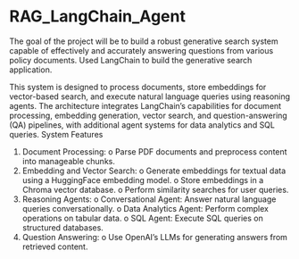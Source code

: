 # RAG_LangChain_Agent

The goal of the project will be to build a robust generative search system capable of effectively and accurately answering questions from various policy documents. Used LangChain to build the generative search application.

This system is designed to process documents, store embeddings for vector-based search, and
execute natural language queries using reasoning agents. The architecture integrates
LangChain’s capabilities for document processing, embedding generation, vector search, and
question-answering (QA) pipelines, with additional agent systems for data analytics and SQL
queries.
System Features
1. Document Processing:
o Parse PDF documents and preprocess content into manageable chunks.
2. Embedding and Vector Search:
o Generate embeddings for textual data using a HuggingFace embedding model.
o Store embeddings in a Chroma vector database.
o Perform similarity searches for user queries.
3. Reasoning Agents:
o Conversational Agent: Answer natural language queries conversationally.
o Data Analytics Agent: Perform complex operations on tabular data.
o SQL Agent: Execute SQL queries on structured databases.
4. Question Answering:
o Use OpenAI’s LLMs for generating answers from retrieved content.
